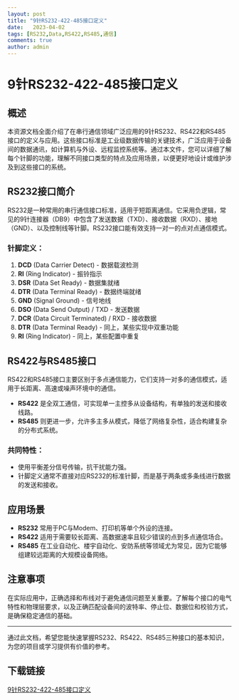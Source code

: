 ```yaml
---
layout: post
title: "9针RS232-422-485接口定义"
date:   2023-04-02
tags: [RS232,Data,RS422,RS485,通信]
comments: true
author: admin
---
```

# 9针RS232-422-485接口定义

## 概述
本资源文档全面介绍了在串行通信领域广泛应用的9针RS232、RS422和RS485接口的定义与应用。这些接口标准是工业级数据传输的关键技术，广泛应用于设备间的数据通讯，如计算机与外设、远程监控系统等。通过本文件，您可以详细了解每个针脚的功能，理解不同接口类型的特点及应用场景，以便更好地设计或维护涉及到这些接口的系统。

## RS232接口简介
RS232是一种常用的串行通信接口标准，适用于短距离通信。它采用负逻辑，常见的9针连接器（DB9）中包含了发送数据（TXD）、接收数据（RXD）、接地（GND）、以及控制线等针脚。RS232接口能有效支持一对一的点对点通信模式。

### 针脚定义：
1. **DCD** (Data Carrier Detect) - 数据载波检测
2. **RI** (Ring Indicator) - 振铃指示
3. **DSR** (Data Set Ready) - 数据集就绪
4. **DTR** (Data Terminal Ready) - 数据终端就绪
5. **GND** (Signal Ground) - 信号地线
6. **DSO** (Data Send Output) / TXD - 发送数据
7. **DCR** (Data Circuit Terminated) / RXD - 接收数据
8. **DTR** (Data Terminal Ready) - 同上，某些实现中双重功能
9. **RI** (Ring Indicator) - 同上，某些配置中重复

## RS422与RS485接口
RS422和RS485接口主要区别于多点通信能力，它们支持一对多的通信模式，适用于长距离、高速或噪声环境中的通信。
- **RS422** 是全双工通信，可实现单一主控多从设备结构，有单独的发送和接收线路。
- **RS485** 则更进一步，允许多主多从模式，降低了网络复杂性，适合构建复杂的分布式系统。

### 共同特性：
- 使用平衡差分信号传输，抗干扰能力强。
- 针脚定义通常不直接对应RS232的标准针脚，而是基于两条或多条线进行数据的发送和接收。

## 应用场景
- **RS232** 常用于PC与Modem、打印机等单个外设的连接。
- **RS422** 适用于需要较长距离、高数据速率且较少错误的点到多点通信场合。
- **RS485** 在工业自动化、楼宇自动化、安防系统等领域尤为常见，因为它能够组建较远距离的大规模设备网络。

## 注意事项
在实际应用中，正确选择和布线对于避免通信问题至关重要。了解每个接口的电气特性和物理层要求，以及正确匹配设备间的波特率、停止位、数据位和校验方式，是确保稳定通信的基础。

---

通过此文档，希望您能快速掌握RS232、RS422、RS485三种接口的基本知识，为您的项目或学习提供有价值的参考。

## 下载链接

[9针RS232-422-485接口定义](https://pan.quark.cn/s/230c50f12e37)